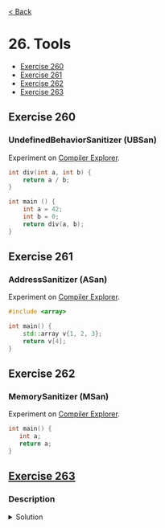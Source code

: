 [< Back](README.md)

# 26. Tools

* [Exercise 260](#exercise-260)
* [Exercise 261](#exercise-261)
* [Exercise 262](#exercise-262)
* [Exercise 263](#exercise-263)

## Exercise 260
### UndefinedBehaviorSanitizer (UBSan)

Experiment on [Compiler Explorer][2].

```cpp
int div(int a, int b) {
    return a / b;
}

int main () {
    int a = 42;
    int b = 0;
    return div(a, b);
}
```

## Exercise 261
### AddressSanitizer (ASan)

Experiment on [Compiler Explorer][3].

```cpp
#include <array>

int main() {
    std::array v{1, 2, 3};
    return v[4];
}
```

## Exercise 262
### MemorySanitizer (MSan)

Experiment on [Compiler Explorer][4].

```cpp
int main() {
   int a;
   return a;
}
```

## [Exercise 263][1]
### Description

<details>
   <summary>Solution</summary>

```cpp

```
</details>

[1]: 26_exercises.cpp
[2]: https://godbolt.org/z/nT54sj4hj
[3]: https://godbolt.org/z/84Kr7Gcbz
[4]: https://godbolt.org/z/n5zWWM3aa
